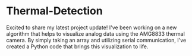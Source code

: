 # Thermal-Detection
Excited to share my latest project update!  I've been working on a new algorithm that helps to visualize analog data using the AMG8833 thermal camera. By simply taking an array and utilizing serial communication, I've created a Python code that brings this visualization to life.  
